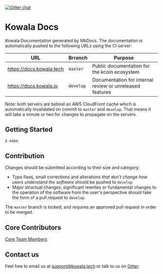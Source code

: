 [![Gitter chat](https://badges.gitter.im/kowala/kcoin.png)](https://gitter.im/kowala-tech/Lobby)

# Kowala Docs

Kowala Documentation generated by MkDocs. The documentation is automatically pushed to the following URLs using the CI server:

| URL | Brranch | Purpose 
|---|---|---
| https://docs.kowala.tech | `master`  | Public documentation for the kcoin ecosystem |
| https://docs.kowala.io  | `develop` | Documentation for internal review or unreleased features |

Note: both servers are behind an AWS CloudFront cache which is automatically invalidated on commit to `master` and `develop`. That means it will take a minute or two for changes to propagate on the servers.

## Getting Started

```bash
$ make
```

## Contribution

Changes should be submitted according to their size and category:

- Typo fixes, small corrections and alterations _that don't change how users understand the software_ should be pushed to `develop`
- Major structual changes, significant rewrites or fundamental changes to the operation of the software from the user's perspective should take the form of a pull request to `develop`.

The `master` branch is locked, and requires an approved pull request in order to be merged.

## Core Contributors

[Core Team Members](https://github.com/orgs/kowala-tech/people)

## Contact us

Feel free to email us at support@kowala.tech or talk to us on [Gitter](https://gitter.im/kowala-tech/kcoin).
